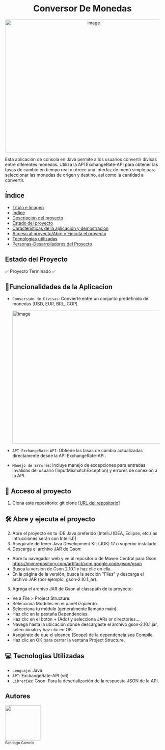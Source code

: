 <h1 align="center"> Conversor De Monedas </h1>

<p align="center"> <img width="561" height="433" alt="image" src="https://png.pngtree.com/png-vector/20220630/ourlarge/pngtree-money-changer-logo-iconvector-white-concept-finance-vector-png-image_37464202.png" /> </p>

Esta aplicación de consola en Java permite a los usuarios convertir divisas entre diferentes monedas. Utiliza la API ExchangeRate-API para obtener las tasas de cambio en tiempo real y ofrece una interfaz de menú simple para seleccionar las monedas de origen y destino, así como la cantidad a convertir.

## Índice
* [Título e Imagen](#Título-e-imagen)
* [Índice](#índice)
* [Descripción del proyecto](#descripción-del-proyecto)
* [Estado del proyecto](#Estado-del-proyecto)
* [Características de la aplicación y demostración](#Funcionalidades-de-la-aplicacion)
* [Acceso al proyecto/Abre y Ejecuta el proyecto](#acceso-al-proyecto)
* [Tecnologías utilizadas](#tecnologías-utilizadas)
* [Personas-Desarrolladores del Proyecto](#Autores)

## Estado del Proyecto
:white_check_mark: Proyecto Terminado :white_check_mark:


## :hammer:Funcionalidades de la Aplicacion
- `Conversión de Divisas`: Convierte entre un conjunto predefinido de monedas (USD, EUR, BRL, COP).
  
  <img width="561" height="433" alt="image" src="https://github.com/user-attachments/assets/7d2e5804-5a82-43c8-a278-3f5982a8ad98" />

- `API ExchangeRate-API`: Obtiene las tasas de cambio actualizadas directamente desde la API ExchangeRate-API.
- `Manejo de Errores`: Incluye manejo de excepciones para entradas inválidas del usuario (InputMismatchException) y errores de conexión a la API.


## 📁 Acceso al proyecto
1. Clona este repositorio: git clone [[URL del repositorio](https://github.com/scamelo520/Conversor-de-Monedas.git)]
   
## 🛠️ Abre y ejecuta el proyecto
2. Abre el proyecto en tu IDE Java preferido [IntelliJ IDEA, Eclipse, etc.(las intrucciones serán con IntelliJ)]
3. Asegúrate de tener Java Development Kit (JDK) 17 o superior instalado.
4. Descarga el archivo JAR de Gson:
  - Abre tu navegador web y ve al repositorio de Maven Central para Gson: https://mvnrepository.com/artifact/com.google.code.gson/gson
  - Busca la versión de Gson 2.10.1 y haz clic en ella.
  - En la página de la versión, busca la sección "Files" y descarga el archivo JAR (por ejemplo, gson-2.10.1.jar).
5. Agrega el archivo JAR de Gson al classpath de tu proyecto:
  - Ve a File > Project Structure.
  - Selecciona Modules en el panel izquierdo.
  - Selecciona tu módulo (generalmente llamado main).
  - Haz clic en la pestaña Dependencies.
  - Haz clic en el botón + (Add) y selecciona JARs or directories....
  - Navega hasta la ubicación donde descargaste el archivo gson-2.10.1.jar, selecciónalo y haz clic en OK.
  - Asegúrate de que el alcance (Scope) de la dependencia sea Compile.
  - Haz clic en OK para cerrar la ventana Project Structure.

## :computer: Tecnologías Utilizadas
- `Lenguaje`: Java
- `API`: ExchangeRate-API (v6)
- `Librerías`: Gson: Para la deserialización de la respuesta JSON de la API.

## Autores
<img src="https://avatars.githubusercontent.com/u/196546316?v=4" width=115><br><sub>Santiago Camelo</sub>
